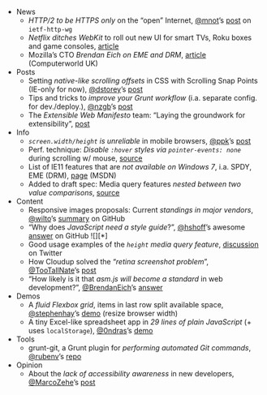  - News
   - *HTTP/2 to be HTTPS only* on the “open” Internet, [@mnot]()’s [post](http://lists.w3.org/Archives/Public/ietf-http-wg/2013OctDec/0625.html) on `ietf-http-wg`
   - *Netflix ditches WebKit* to roll out new UI for smart TVs, Roku boxes and game consoles, [article](http://gigaom.com/2013/11/12/netflix-ditches-webkit-to-roll-out-slick-new-ui-for-smart-tvs-roku-boxes-and-game-consoles/)
   - Mozilla’s CTO *Brendan Eich on EME and DRM*, [article](http://blogs.computerworlduk.com/open-enterprise/2013/11/brendan-eich-mozillas-cto-on-eme-and-drm/index.htm) (Computerworld UK)
 - Posts
   - Setting *native-like scrolling offsets* in CSS with Scrolling Snap Points (IE-only for now), [@dstorey]()’s [post](http://generatedcontent.org/post/66817675443/setting-native-like-scrolling-offsets-in-css-with)
   - Tips and tricks to *improve your Grunt workflow* (i.a. separate config. for dev./deploy.), [@nzgb]()’s [post](http://blog.ponyfoo.com/2013/11/13/grunt-tips-and-tricks)
   - The *Extensible Web Manifesto* team: “Laying the groundwork for extensibility”, [post](http://coding.smashingmagazine.com/2013/11/13/laying-the-groundwork-for-extensibility/)
 - Info
   - *`screen.width/height` is unreliable* in mobile browsers, [@ppk]()’s [post](http://www.quirksmode.org/blog/archives/2013/11/screenwidth_is.html)
   - Perf. technique: *Disable `:hover` styles via `pointer-events: none`* during scrolling w/ mouse, [source](https://twitter.com/paul_irish/status/400393234754449408)
   - List of IE11 features that are *not available on Windows 7*, i.a. SPDY, EME (DRM), [page](http://msdn.microsoft.com/en-us/library/ie/dn394063%28v=vs.85%29.aspx) (MSDN)
   - Added to draft spec: Media query features *nested between two value comparisons*, [source](https://twitter.com/pornelski/status/400429329878093824)
 - Content
   - Responsive images proposals: Current *standings in major vendors*, [@wilto]()’s [summary](https://gist.github.com/Wilto/7453901) on GitHub
   - “Why does *JavaScript need a style guide*?”, [@hshoff]()’s awesome [answer](https://github.com/airbnb/javascript/issues/102#issuecomment-28157738) on GitHub ![][*]
   - Good usage examples of the *`height` media query feature*, [discussion](https://twitter.com/ppk/status/400573535401574400) on Twitter
   - How Cloudup solved the “*retina screenshot problem*”, [@TooTallNate]()’s [post](https://cloudup.com/blog/the-retina-screenshot-problem)
   - “How likely is it that *asm.js will become a standard* in web development?”, [@BrendanEich]()’s [answer](http://www.quora.com/JavaScript/How-likely-is-it-that-asm-js-will-become-a-standard-in-web-development/answer/Brendan-Eich)
 - Demos
   - A *fluid Flexbox grid*, items in last row split available space, [@stephenhay]()’s [demo](http://jsbin.com/EtUJUVA/1) (resize browser width)
   - A tiny Excel-like spreadsheet app in *29 lines of plain JavaScript* (+ uses `localStorage`), [@0ndras]()’s [demo](http://jsfiddle.net/ondras/hYfN3/)
 - Tools
   - grunt-git, a Grunt plugin for *performing automated Git commands*, [@rubenv]()’s [repo](https://github.com/rubenv/grunt-git)
 - Opinion
   - About the *lack of accessibility awareness* in new developers, [@MarcoZehe]()’s [post](http://www.marcozehe.de/2012/10/22/accessibility-what-is-it-good-for/)
